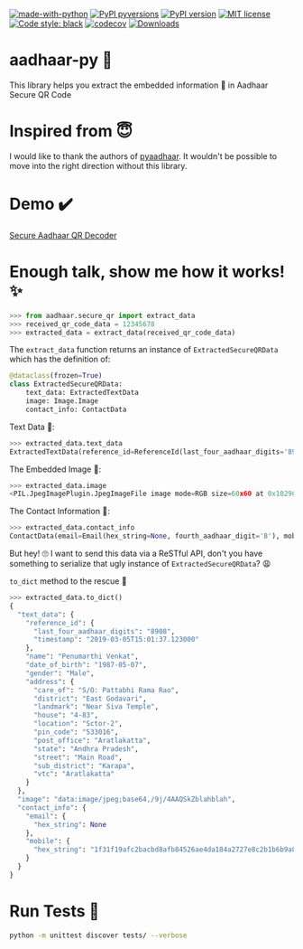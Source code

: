 [![made-with-python](https://img.shields.io/badge/Made%20with-Python-1f425f.svg)](https://www.python.org/)
[![PyPI pyversions](https://img.shields.io/pypi/pyversions/aadhaar-py?color=purple)](https://pypi.org/project/aadhaar-py/)
[![PyPI version](https://badge.fury.io/py/aadhaar-py.svg)](https://badge.fury.io/py/aadhaar-py)
[![MIT license](https://img.shields.io/badge/License-MIT-blue.svg)](https://lbesson.mit-license.org/)
[![Code style: black](https://img.shields.io/badge/code%20style-black-000000.svg)](https://github.com/psf/black)
[![codecov](https://codecov.io/gh/vishaltanwar96/aadhaar-py/branch/main/graph/badge.svg?token=JG312MQEEQ)](https://codecov.io/gh/vishaltanwar96/aadhaar-py)
[![Downloads](https://pepy.tech/badge/aadhaar-py)](https://pepy.tech/project/aadhaar-py)
# aadhaar-py 🐍
This library helps you extract the embedded information 💾 in Aadhaar Secure QR Code

# Inspired from 😇
I would like to thank the authors of [pyaadhaar](https://github.com/Tanmoy741127/pyaadhaar). It wouldn't be possible to move into the right direction without this library.

# Demo ✔️
[Secure Aadhaar QR Decoder](https://aadhaar-secure-qr.herokuapp.com/)

# Enough talk, show me how it works! ✨
```python
>>> from aadhaar.secure_qr import extract_data
>>> received_qr_code_data = 12345678
>>> extracted_data = extract_data(received_qr_code_data)
```

The `extract_data` function returns an instance of `ExtractedSecureQRData` which has the definition of:
```python
@dataclass(frozen=True)
class ExtractedSecureQRData:
    text_data: ExtractedTextData
    image: Image.Image
    contact_info: ContactData
```


Text Data 📝:
```python
>>> extracted_data.text_data
ExtractedTextData(reference_id=ReferenceId(last_four_aadhaar_digits='8908', timestamp=datetime.datetime(2019, 3, 5, 15, 1, 37, 123000)), name='Penumarthi Venkat', date_of_birth=datetime.date(1987, 5, 7), gender=<Gender.MALE: 'Male'>, address=Address(care_of='S/O: Pattabhi Rama Rao', district='East Godavari', landmark='Near Siva Temple', house='4-83', location='Sctor-2', pin_code='533016', post_office='Aratlakatta', state='Andhra Pradesh', street='Main Road', sub_district='Karapa', vtc='Aratlakatta'))
```

The Embedded Image 🌆:
```python
>>> extracted_data.image
<PIL.JpegImagePlugin.JpegImageFile image mode=RGB size=60x60 at 0x1029CA460>
```

The Contact Information 📧:
```python
>>> extracted_data.contact_info
ContactData(email=Email(hex_string=None, fourth_aadhaar_digit='8'), mobile=Mobile(hex_string='1f31f19afc2bacbd8afb84526ae4da184a2727e8c2b1b6b9a81e4dc6b74d692a', fourth_aadhaar_digit='8'))
```

But hey! 🙄 I want to send this data via a ReSTful API, don't you have something to serialize that ugly instance of `ExtractedSecureQRData`? 😩

`to_dict` method to the rescue 💪
```python
>>> extracted_data.to_dict()
{
  "text_data": {
    "reference_id": {
      "last_four_aadhaar_digits": "8908",
      "timestamp": "2019-03-05T15:01:37.123000"
    },
    "name": "Penumarthi Venkat",
    "date_of_birth": "1987-05-07",
    "gender": "Male",
    "address": {
      "care_of": "S/O: Pattabhi Rama Rao",
      "district": "East Godavari",
      "landmark": "Near Siva Temple",
      "house": "4-83",
      "location": "Sctor-2",
      "pin_code": "533016",
      "post_office": "Aratlakatta",
      "state": "Andhra Pradesh",
      "street": "Main Road",
      "sub_district": "Karapa",
      "vtc": "Aratlakatta"
    }
  },
  "image": "data:image/jpeg;base64,/9j/4AAQSkZblahblah",
  "contact_info": {
    "email": {
      "hex_string": None
    },
    "mobile": {
      "hex_string": "1f31f19afc2bacbd8afb84526ae4da184a2727e8c2b1b6b9a81e4dc6b74d692a"
    }
  }
}

```

# Run Tests 🧪
```bash
python -m unittest discover tests/ --verbose
```
